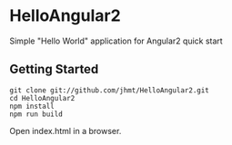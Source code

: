# HelloAngular2
Simple "Hello World" application for Angular2 quick start

## Getting Started


    git clone git://github.com/jhmt/HelloAngular2.git
    cd HelloAngular2
    npm install
    npm run build

Open index.html in a browser.
